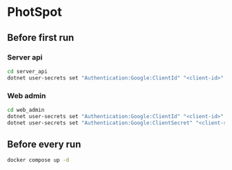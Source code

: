# PhotSpot

## Before first run

### Server api

```bash
cd server_api
dotnet user-secrets set "Authentication:Google:ClientId" "<client-id>"
```

### Web admin

```bash
cd web_admin
dotnet user-secrets set "Authentication:Google:ClientId" "<client-id>"
dotnet user-secrets set "Authentication:Google:ClientSecret" "<client-secret>"
```

## Before every run

```bash
docker compose up -d
```

